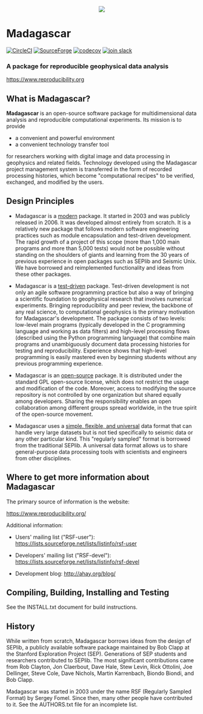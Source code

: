 <p align="center">
  <img src=http://www.ahay.org//wikilocal/style/Madagascar2.png>
</p>

Madagascar
==========
[![CircleCI](https://img.shields.io/circleci/project/github/ahay/src/master.svg?label=Circle%20CI)](https://circleci.com/gh/ahay/src)
[![SourceForge](https://img.shields.io/sourceforge/dt/rsf.svg)](https://sourceforge.net/projects/rsf/)
[![codecov](https://codecov.io/gh/ahay/src/branch/master/graph/badge.svg?token=sY69nxugpL)](https://codecov.io/gh/ahay/src)
[![join slack](https://img.shields.io/badge/slack-Madagascar-orange.svg?logo=slack )](https://join.slack.com/t/ahayorg/shared_invite/zt-hkyvgitg-M2E_TTgg6G1pL2664ax~QQ)

###  A package for reproducible geophysical data analysis

https://www.reproducibility.org

## What is Madagascar?

**Madagascar** is an open-source software package for multidimensional data analysis and reproducible computational experiments. Its mission is to provide

* a convenient and powerful environment
* a convenient technology transfer tool

for researchers working with digital image and data processing in geophysics and related fields. Technology developed using the Madagascar project management system is transferred in the form of recorded processing histories, which become "computational recipes" to be verified, exchanged, and modified by the users.

## Design Principles

* Madagascar is a <ins>modern</ins> package. It started in 2003 and was publicly released in 2006. It was developed almost entirely from scratch. It is a relatively new package that follows modern software engineering practices such as module encapsulation and test-driven development. The rapid growth of a project of this scope (more than 1,000 main programs and more than 5,000 tests) would not be possible without standing on the shoulders of giants and learning from the 30 years of previous experience in open packages such as SEPlib and Seismic Unix. We have borrowed and reimplemented functionality and ideas from these other packages.

* Madagascar is a <ins>test-driven</ins> package. Test-driven development is not only an agile software programming practice but also a way of bringing a scientific foundation to geophysical research that involves numerical experiments. Bringing reproducibility and peer review, the backbone of any real science, to computational geophysics is the primary motivation for Madagascar's development. The package consists of two levels: low-level main programs (typically developed in the C programming language and working as data filters) and high-level processing flows (described using the Python programming language) that combine main programs and unambiguously document data processing histories for testing and reproducibility. Experience shows that high-level programming is easily mastered even by beginning students without any previous programming experience.

* Madagascar is an <ins>open-source</ins> package. It is distributed under the standard GPL open-source license, which does not restrict the usage and modification of the code. Moreover, access to modifying the source repository is not controlled by one organization but shared equally among developers. Sharing the responsibility enables an open collaboration among different groups spread worldwide, in the true spirit of the open-source movement.

* Madagascar uses a <ins>simple, flexible, and universal</ins> data format that can handle very large datasets but is not tied specifically to seismic data or any other particular kind. This "regularly sampled" format is borrowed from the traditional SEPlib. A universal data format allows us to share general-purpose data processing tools with scientists and engineers from other disciplines.

## Where to get more information about Madagascar

The primary source of information is the website:

https://www.reproducibility.org/

Additional information:

* Users' mailing list ("RSF-user"): https://lists.sourceforge.net/lists/listinfo/rsf-user

* Developers' mailing list ("RSF-devel"): https://lists.sourceforge.net/lists/listinfo/rsf-devel

* Development blog: http://ahay.org/blog/

## Compiling, Building, Installing and Testing

See the INSTALL.txt document for build instructions.

## History

While written from scratch, Madagascar borrows ideas from the design of SEPlib, a publicly available software package maintained by Bob Clapp at the Stanford Exploration Project (SEP). Generations of SEP students and researchers contributed to SEPlib. The most significant contributions came from Rob Clayton, Jon Claerbout, Dave Hale, Stew Levin, Rick Ottolini, Joe Dellinger, Steve Cole, Dave Nichols, Martin Karrenbach, Biondo Biondi, and Bob Clapp.

Madagascar was started in 2003 under the name RSF (Regularly Sampled Format) by Sergey Fomel. Since then, many other people have contributed to it. See the AUTHORS.txt file for an incomplete list.
